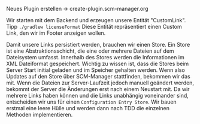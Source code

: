 Neues Plugin erstellen -> create-plugin.scm-manager.org

Wir starten mit dem Backend und erzeugen unsere Entität "CustomLink". Tipp `./gradlew licenseFormat`
Diese Entität repräsentiert einen Custom Link, den wir im Footer anzeigen wollen.

Damit unsere Links persistiert werden, brauchen wir einen Store. Ein Store ist eine Abstraktionsschicht, die eine oder mehrere Dateien auf dem Dateisystem umfasst. 
Innerhalb des Stores werden die Informationen im XML Dateiformat gespeichert. 
Wichtig zu wissen ist, dass die Stores beim Server Start initial geladen und im Speicher gehalten werden. 
Wenn also Updates auf den Store über SCM-Manager stattfinden, bekommen wir das mit. 
Wenn die Dateien zur Server-Laufzeit jedoch manuell geändert werden, bekommt der Server die Änderungen erst nach einem Neustart mit.
Da wir mehrere Links haben können und die Links unabhängig voneinander sind, entscheiden wir uns für einen `Configuration Entry Store`.
Wir bauen erstmal eine leere Hülle und werden dann nach TDD die einzelnen Methoden implementieren. 
